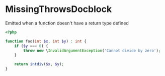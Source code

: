 # MissingThrowsDocblock

Emitted when a function doesn't have a return type defined

```php
<?php

function foo(int $x, int $y) : int {
    if ($y === 0) {
        throw new \InvalidArgumentException('Cannot divide by zero');
    }

    return intdiv($x, $y);
}
```
